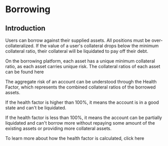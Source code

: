 # Borrowing

## Introduction

Users can borrow against their supplied assets. All positions must be over-collateralized. If the value of a user's collateral drops below the minimum collateral ratio, their collateral will be liquidated to pay off their debt.

On the borrowing platform, each asset has a unique minimum collateral ratio, as each asset carries unique risk. The collateral ratios of each asset can be found here

The aggregate risk of an account can be understood through the Health Factor, which represents the combined collateral ratios of the borrowed assets.

If the health factor is higher than 100%, it means the account is in a good state and can't be liquidated.

If the health factor is less than 100%, it means the account can be partially liquidated and can't borrow more without repaying some amount of the existing assets or providing more collateral assets.

To learn more about how the health factor is calculated, click here
